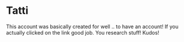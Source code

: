 # Tatti

This account was basically created for well .. to have an account! If you actually clicked on the link good job. You research stuff! Kudos! 
